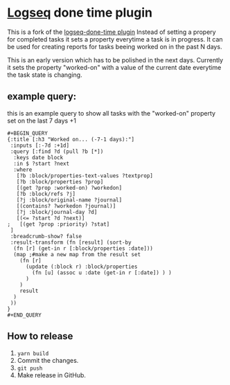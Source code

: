 # [Logseq](https://logseq.com) done time plugin

This is a fork of the [logseq-done-time plugin](https://github.com/mjs/logseq-done-time)
Instead of setting a propery for completed tasks it sets a property everytime a task is in progress.
It can be used for creating reports for tasks beeing worked on in the past N days.

This is an early version which has to be polished in the next days.
Currently it sets the property "worked-on" with a value of the current date everytime the task state is changing.

## example query:
this is an example query to show all tasks with the "worked-on" property set on the last 7 days +1 
```
#+BEGIN_QUERY
{:title [:h3 "Worked on... (-7-1 days):"]
 :inputs [:-7d :+1d]
 :query [:find ?d (pull ?b [*])
  :keys date block
  :in $ ?start ?next
  :where
   [?b :block/properties-text-values ?textprop]
   [?b :block/properties ?prop]
   [(get ?prop :worked-on) ?workedon]
   [?b :block/refs ?j]
   [?j :block/original-name ?journal]
   [(contains? ?workedon ?journal)]
   [?j :block/journal-day ?d]
   [(<= ?start ?d ?next)]
;   [(get ?prop :priority) ?stat]
 ]
 :breadcrumb-show? false
 :result-transform (fn [result] (sort-by
  (fn [r] (get-in r [:block/properties :date]))
  (map ;#make a new map from the result set
    (fn [r]
      (update (:block r) :block/properties
        (fn [u] (assoc u :date (get-in r [:date]) ) )
      ) 
    )
    result
  )
 ))
}
#+END_QUERY
```

## How to release

1. `yarn build`
2. Commit the changes.
3. `git push`
4. Make release in GitHub.
